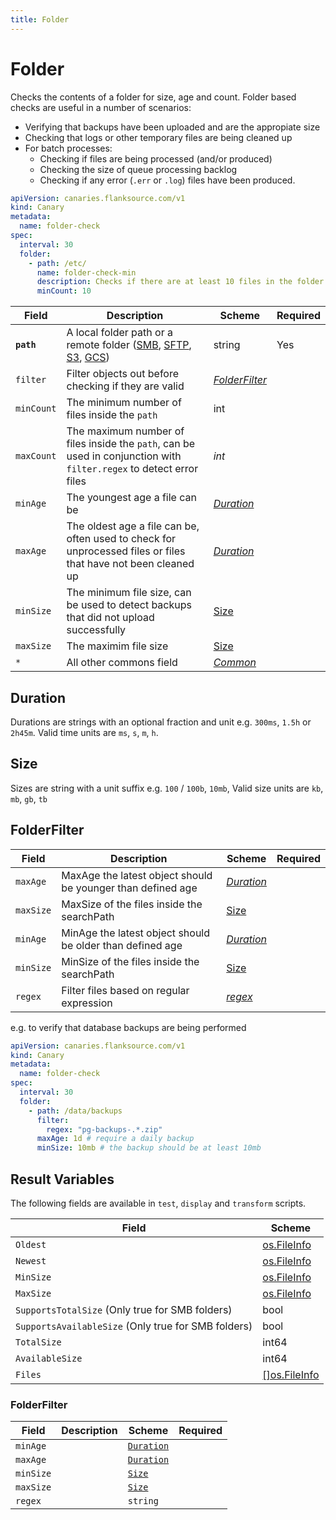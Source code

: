 ```yaml
---
title: Folder
---
```


# <Icon name="smb"/> Folder

Checks the contents of a folder for size, age and count. Folder based checks are useful in a number of scenarios:

* Verifying that backups have been uploaded and are the appropiate size
* Checking that logs or other temporary files are being cleaned up
* For batch processes:
  * Checking if files are being processed (and/or produced)
  * Checking the size of queue processing backlog
  * Checking if any error (`.err` or `.log`) files have been produced.

```yaml title="folder-check.yaml"
apiVersion: canaries.flanksource.com/v1
kind: Canary
metadata:
  name: folder-check
spec:
  interval: 30
  folder:
    - path: /etc/
      name: folder-check-min
      description: Checks if there are at least 10 files in the folder
      minCount: 10
```

| Field      | Description                                                  | Scheme                          | Required |
| ---------- | ------------------------------------------------------------ | ------------------------------- | -------- |
| **`path`** | A local folder path or a remote folder ([SMB](smb), [SFTP](sftp), [S3](s3-bucket), [GCS](gcs-bucket)) | string                          | Yes      |
| `filter`   | Filter objects out before checking if they are valid         | [*FolderFilter*](#folderfilter) |          |
| `minCount` | The minimum number of files inside the `path`                | int                             |          |
| `maxCount` | The maximum number of files inside the `path`, can be used in conjunction with `filter.regex` to detect error files | *int*                           |          |
| `minAge`   | The youngest age a file can be                               | [*Duration*](#duration)         |          |
| `maxAge`   | The oldest age a file can be, often used to check for unprocessed files or files that have not been cleaned up | [*Duration*](#duration)         |          |
| `minSize`  | The minimum file size, can be used to detect backups that did not upload successfully | [Size](#size)                   |          |
| `maxSize`  | The maximim file size                                        | [Size](#size)                   |          |
| `*`        | All other commons field                                      | [*Common*](common)           |          |

## Duration

Durations are strings with an optional fraction and unit e.g.  `300ms`, `1.5h` or `2h45m`. Valid time units are `ms`, `s`, `m`, `h`.

## Size

Sizes are string with a unit suffix e.g. `100` / `100b`, `10mb`, Valid size units are `kb`, `mb`, `gb`, `tb`

## FolderFilter

| Field     | Description                                                 | Scheme                                               | Required |
| --------- | ----------------------------------------------------------- | ---------------------------------------------------- | -------- |
| `maxAge`  | MaxAge the latest object should be younger than defined age | [*Duration*](#duration)                              |          |
| `maxSize` | MaxSize of the files inside the searchPath                  | [Size](#size)                                        |          |
| `minAge`  | MinAge the latest object should be older than defined age   | [*Duration*](#duration)                              |          |
| `minSize` | MinSize of the files inside the searchPath                  | [Size](#size)                                        |          |
| `regex`   | Filter files based on regular expression                    | *[regex](https://github.com/google/re2/wiki/Syntax)* |          |

e.g. to verify that database backups are being performed

```yaml title="postgres-backup-check.yaml"
apiVersion: canaries.flanksource.com/v1
kind: Canary
metadata:
  name: folder-check
spec:
  interval: 30
  folder:
    - path: /data/backups
      filter:
        regex: "pg-backups-.*.zip"
      maxAge: 1d # require a daily backup
      minSize: 10mb # the backup should be at least 10mb
```

## Result Variables

The following fields are available in `test`, `display` and `transform` scripts.

| Field                 | Scheme                                             |
| --------------------- | -------------------------------------------------- |
| `Oldest`                | [os.FileInfo](https://pkg.go.dev/io/fs#FileInfo)   |
| `Newest`                | [os.FileInfo](https://pkg.go.dev/io/fs#FileInfo)   |
| `MinSize`               | [os.FileInfo](https://pkg.go.dev/io/fs#FileInfo)   |
| `MaxSize`               | [os.FileInfo](https://pkg.go.dev/io/fs#FileInfo)   |
| `SupportsTotalSize` (Only true for SMB folders) | bool                                               |
| `SupportsAvailableSize` (Only true for SMB folders) | bool                                               |
| `TotalSize`             | int64                                              |
| `AvailableSize`         | int64                                              |
| `Files`                 | [[]os.FileInfo](https://pkg.go.dev/io/fs#FileInfo) |

### FolderFilter

| Field     | Description | Scheme                  | Required |
| --------- | ----------- | ----------------------- | -------- |
| `minAge`  |             | [`Duration`](#duration) |          |
| `maxAge`  |             | [`Duration`](#duration) |          |
| `minSize` |             | [`Size`](#size)         |          |
| `maxSize` |             | [`Size`](#size)         |          |
| `regex`   |             | `string`                |          |
